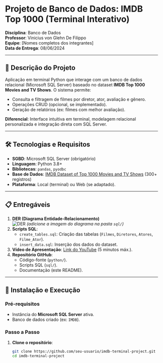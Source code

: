 # Projeto de Banco de Dados: IMDB Top 1000 (Terminal Interativo)

**Disciplina**: Banco de Dados  
**Professor**: Vinicius von Glehn De Filippo  
**Equipe**: [Nomes completos dos integrantes]  
**Data de Entrega**: 08/06/2024  

---

## 📌 Descrição do Projeto
Aplicação em terminal Python que interage com um banco de dados relacional (Microsoft SQL Server) baseado no dataset **IMDB Top 1000 Movies and TV Shows**. O sistema permite:
- Consulta e filtragem de filmes por diretor, ator, avaliação e gênero.
- Operações CRUD (opcional, se implementado).
- Geração de relatórios (ex: filmes com melhor avaliação).

**Diferencial**: Interface intuitiva em terminal, modelagem relacional personalizada e integração direta com SQL Server.

---

## 🛠️ Tecnologias e Requisitos
- **SGBD**: Microsoft SQL Server (obrigatório)
- **Linguagem**: Python 3.8+
- **Bibliotecas**: `pandas`, `pyodbc`
- **Base de Dados**: [IMDB Dataset of Top 1000 Movies and TV Shows](https://www.kaggle.com/datasets/harshitshankhdhar/imdb-dataset-of-top-1000-movies-and-tv-shows) (300+ registros)
- **Plataforma**: Local (terminal) ou Web (se adaptado).

---

## 📋 Entregáveis
1. **DER (Diagrama Entidade-Relacionamento)**  
   ![DER](sql/DER_IMDB.png) *(adicione a imagem do diagrama na pasta `sql/`)*
2. **Scripts SQL**:
   - `create_tables.sql`: Criação das tabelas (`Filmes`, `Diretores`, `Atores`, `Filme_Ator`).
   - `insert_data.sql`: Inserção dos dados do dataset.
3. **Vídeo de Apresentação**: [Link do YouTube](https://youtu.be/seulink) (5 minutos máx.).
4. **Repositório GitHub**:
   - Código-fonte (`python/`).
   - Scripts SQL (`sql/`).
   - Documentação (este README).

---

## 🚀 Instalação e Execução

### Pré-requisitos
- Instância do **Microsoft SQL Server** ativa.
- Banco de dados criado (ex: `IMDB`).

### Passo a Passo
1. **Clone o repositório**:
   ```bash
   git clone https://github.com/seu-usuario/imdb-terminal-project.git
   cd imdb-terminal-project
   
